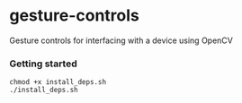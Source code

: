 # gesture-controls
Gesture controls for interfacing with a device using OpenCV

### Getting started

```
chmod +x install_deps.sh
./install_deps.sh
```
